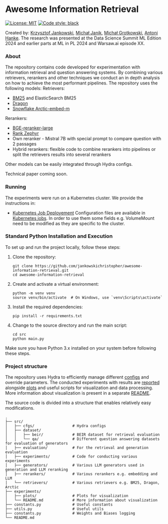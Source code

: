 # Awesome Information Retrieval
<p align="left">
<a href="https://opensource.org/licenses/MIT"><img alt="License: MIT" src="https://img.shields.io/badge/License-MIT-green.svg"></a>
<a href="https://github.com/psf/black"><img alt="Code style: black" src="https://img.shields.io/badge/code%20style-black-000000.svg"></a>
</p>

Created by: [Krzysztof Jankowski](https://github.com/jankowskichristopher), [Michał Janik](https://github.com/mihal09), [Michał Grotkowski](https://github.com/mgrotkowski), [Antoni Hanke](https://github.com/AntekHanke).
The research was presented at the Data Science Summit ML Edition 2024 and earlier parts at ML in PL 2024 and Warsaw.ai episode XX.

### About
The repository contains code developed for experimentation with information retrieval and question answering systems.
By combining various retrievers, rerankers and other techniques we conduct an in depth analysis on how to achieve the most performant pipelines.
The repository uses the following models:
Retrievers:
- [BM25](https://pypi.org/project/rank-bm25/) and ElasticSearch BM25
- [Dragon](https://huggingface.co/facebook/dragon-plus-context-encoder)
- [Snowflake Arctic-embed-m](https://huggingface.co/Snowflake/snowflake-arctic-embed-m)

Rerankers:
- [BGE-reranker-large](https://huggingface.co/BAAI/bge-reranker-large)
- [Rank Zephyr](https://huggingface.co/castorini/rank_zephyr_7b_v1_full)
- Own reranker - Mistral 7B with special prompt to compare question with 2 passages
- Hybrid rerankers: flexible code to combine rerankers into pipelines or split the retrievers results into several rerankers

Other models can be easily integrated through Hydra configs.


Technical paper coming soon.


### Running
The experiments were run on a Kubernetes cluster. We provide the instructions in:
- [Kubernetes Job Deployement](/docs/jobs.md)
Configuration files are available in [Kubernetes jobs](/jobs/).
In order to use them some fields e.g. VolumeMount need to be modified as they are specific to the cluster.

### Standard Python Installation and Execution

To set up and run the project locally, follow these steps:

1. Clone the repository:
   ```
   git clone https://github.com/jankowskichristopher/awesome-information-retrieval.git
   cd awesome-information-retrieval
   ```

2. Create and activate a virtual environment:
   ```
   python -m venv venv
   source venv/bin/activate  # On Windows, use `venv\Scripts\activate`
   ```

3. Install the required dependencies:
   ```
   pip install -r requirements.txt
   ```

4. Change to the source directory and run the main script:
   ```
   cd src
   python main.py
   ```

Make sure you have Python 3.x installed on your system before following these steps.

### Project structure
The repository uses Hydra to efficiently manage different [configs](/src/cfgs/) and override parameters.
The conducted experiments with results are [reported](/experiments/) alongside [plots](/experiments/plots) and useful scripts for visualization and data processing. More information about visualization is present in a separate [README](/experiments/README.md).

The source code is divided into a structure that enables relatively easy modifications.

```
.
├── src/
│   ├── cfgs/                 # Hydra configs
│   ├── dataset/
│   │   ├── beir/             # BEIR dataset for retrieval evaluation
│   │   └── qa/               # Different question answering datasets for evaluation of generators
│   ├── evaluation/           # For the retrieval and generation evaluation
│   ├── experiments/          # Code for conducting various experiments
│   ├── generators/           # Various LLM generators used in generation and LLM reranking
│   ├── rerankers/            # Various rerankers e.g. embedding and LLM
│   └── retrievers/           # Various retrievers e.g. BM25, Dragon, Arctic
├── experiments/
│   ├── plots/                # Plots for visualization
│   └── README.md             # More information about visualization
├── constants.py              # Useful constants
├── utils.py                  # Useful utils
├── constants.py              # Weights and Biases logging
└── README.md

```
